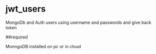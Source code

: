 # jwt_users

MongoDb and Auth users using username and passwords 
and give back token

##required

MonngoDB installed on pc or in cloud
